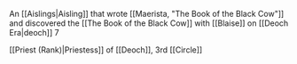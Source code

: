 An [[Aislings|Aisling]] that wrote [[Maerista, "The Book of the Black Cow"]] and discovered the [[The Book of the Black Cow]] with [[Blaise]] on [[Deoch Era|deoch]] 7

[[Priest (Rank)|Priestess]] of [[Deoch]], 3rd [[Circle]]